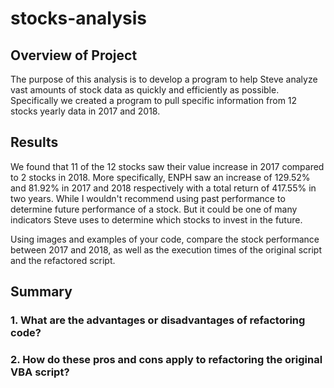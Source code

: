 # stocks-analysis

## Overview of Project

The purpose of this analysis is to develop a program to help Steve analyze vast amounts of stock data as quickly and efficiently as possible. Specifically we created a program to pull specific information from 12 stocks yearly data in 2017 and 2018.

## Results 

We found that 11 of the 12 stocks saw their value increase in 2017 compared to 2 stocks in 2018. More specifically, ENPH saw an increase of 129.52% and 81.92% in 2017 and 2018 respectively with a total return of 417.55% in two years. While I wouldn't recommend using past performance to determine future performance of a stock. But it could be one of many indicators Steve uses to determine which stocks to invest in the future.

Using images and examples of your code, compare the stock performance between 2017 and 2018, as well as the execution times of the original script and the refactored script.

## Summary

### 1. What are the advantages or disadvantages of refactoring code?

### 2. How do these pros and cons apply to refactoring the original VBA script?
